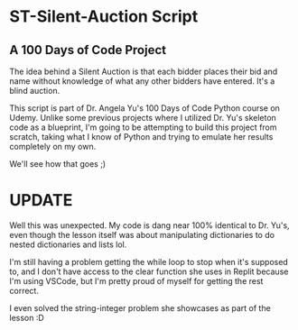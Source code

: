 # ST-Silent-Auction Script
## A 100 Days of Code Project
The idea behind a Silent Auction is that each bidder places their bid and name without knowledge of what any other bidders have entered.  It's a blind auction.

This script is part of Dr. Angela Yu's 100 Days of Code Python course on Udemy.  Unlike some previous projects where I utilized Dr. Yu's skeleton code as a blueprint, I'm going to be attempting to build this project from scratch, taking what I know of Python and trying to emulate her results completely on my own.

We'll see how that goes ;)
# UPDATE
Well this was unexpected.  My code is dang near 100% identical to Dr. Yu's, even though the lesson itself was about manipulating dictionaries to do nested dictionaries and lists lol.

I'm still having a problem getting the while loop to stop when it's supposed to, and I don't have access to the clear function she uses in Replit because I'm using VSCode, but I'm pretty proud of myself for getting the rest correct.

I even solved the string-integer problem she showcases as part of the lesson :D
